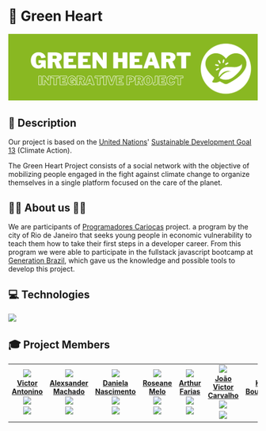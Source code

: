 # 💚 Green Heart 

<a href="https://green-heart.onrender.com">
<img src="https://github.com/green-heart/.github/blob/main/profile/images/Green%20heart.png?raw=true" title="project apresentation">
</a>

## 💬 Description

Our project is based on the [United Nations](https://sdgs.un.org/goals)' [Sustainable Development Goal 13](https://sdgs.un.org/goals/goal13) (Climate Action).

The Green Heart Project consists of a social network with the objective of mobilizing people engaged in the fight against climate change to organize themselves in a single platform focused on the care of the planet.

## 👨‍🎓 About us 👩‍🎓

We are participants of [Programadores Cariocas](https://www.eduardopaes.com.br/programadores-cariocas-inscricoes-abertas-para-jovens-de-17-a-29-anos-no-programa-da-prefeitura-do-rio/) project. a program by the city of Rio de Janeiro that seeks young people in economic vulnerability to teach them how to take their first steps in a developer career. From this program we were able to participate in the fullstack javascript bootcamp at [Generation Brazil](https://brazil.generation.org/), which gave us the knowledge and possible tools to develop this project.

## 💻 Technologies

<a href="https://skillicons.dev">
    <img src="https://skillicons.dev/icons?i=javascript,typescript,html,css,bootstrap,git,github,nodejs,express,nest,mysql,react,materialui,figma,vscode " />
</a>

## 🎓 Project Members

<table>
  <tr>
    <td align="center">
      <a href="https://github.com/Anttonino"><img src="https://avatars.githubusercontent.com/u/99145534?v=4" width=200px;>
        <br>
        <b>Victor<br>Antonino</b>
      </a>
      <br>
      <sub>
      <img src="https://img.shields.io/badge/LinkedIn-0077B5?style=for-the-badge&logo=linkedin&logoColor=white">
      <br>
      <img src="https://img.shields.io/badge/GitHub-100000?style=for-the-badge&logo=github&logoColor=white">
      </sub>    
    </td>
    <td align="center">
      <a href="https://github.com/alexsandermog"> <img src="https://avatars.githubusercontent.com/u/79030781?v=4" width=200px;> 
        <br>
          <b>Alexsander<br>Machado</b>
      </a>
      <br>
        <sub>
          <img src="https://img.shields.io/badge/LinkedIn-0077B5?style=for-the-badge&logo=linkedin&logoColor=white">
           <br>
           <img src="https://img.shields.io/badge/GitHub-100000?style=for-the-badge&logo=github&logoColor=white">
         </sub> 
    </td>
        <td align="center">
      <a href="https://github.com/DaniNasciment"> <img src="https://avatars.githubusercontent.com/u/112710222?v=4" width="200px;"> 
        <br>
          <b>Daniela<br>Nascimento</b>
      </a>
      <br>
        <sub>
          <img src="https://img.shields.io/badge/LinkedIn-0077B5?style=for-the-badge&logo=linkedin&logoColor=white">
           <br>
           <img src="https://img.shields.io/badge/GitHub-100000?style=for-the-badge&logo=github&logoColor=white">
         </sub> 
    </td>
     <td align="center">
      <a href="https://github.com/Popdollss"> <img src="https://avatars.githubusercontent.com/u/112709048?v=4" width="200px;"> 
        <br>
          <b>Roseane<br>Melo</b>
      </a>
      <br>
        <sub>
          <img src="https://img.shields.io/badge/LinkedIn-0077B5?style=for-the-badge&logo=linkedin&logoColor=white">
           <br>
           <img src="https://img.shields.io/badge/GitHub-100000?style=for-the-badge&logo=github&logoColor=white">
         </sub> 
    </td>
         <td align="center">
      <a href="https://github.com/ArthurMFarias0"> <img src="https://avatars.githubusercontent.com/u/112709178?v=4" width="200px;"> 
        <br>
          <b>Arthur<br>Farias</b>
      </a>
      <br>
        <sub>
          <img src="https://img.shields.io/badge/LinkedIn-0077B5?style=for-the-badge&logo=linkedin&logoColor=white">
           <br>
           <img src="https://img.shields.io/badge/GitHub-100000?style=for-the-badge&logo=github&logoColor=white">
         </sub> 
    </td>
         <td align="center">
      <a href="https://github.com/JoaoVictorCSousa"> <img src="https://avatars.githubusercontent.com/u/112873437?v=4" width="200px;"> 
        <br>
          <b>João Victor<br>Carvalho</b>
      </a>
      <br>
        <sub>
          <img src="https://img.shields.io/badge/LinkedIn-0077B5?style=for-the-badge&logo=linkedin&logoColor=white">
           <br>
           <img src="https://img.shields.io/badge/GitHub-100000?style=for-the-badge&logo=github&logoColor=white">
         </sub> 
    </td>
         <td align="center">
      <a href="https://github.com/KaiqueBourguignon"> <img src="https://avatars.githubusercontent.com/u/112709239?v=4" width="200px;"> 
        <br>
          <b>Kaique<br>Bourguignon </b>
      </a>
      <br>
        <sub>
          <img src="https://img.shields.io/badge/LinkedIn-0077B5?style=for-the-badge&logo=linkedin&logoColor=white">
           <br>
           <img src="https://img.shields.io/badge/GitHub-100000?style=for-the-badge&logo=github&logoColor=white">
         </sub> 
    </td>
  </tr> 
</table>
